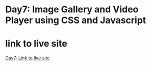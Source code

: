 # Day7: Image Gallery and Video Player using CSS and Javascript

# link to live site
[Day7: Link to live site](https://elastic-pare-12330d.netlify.com)